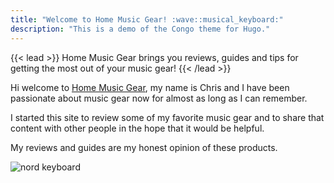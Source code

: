 ```yaml
---
title: "Welcome to Home Music Gear! :wave::musical_keyboard:"
description: "This is a demo of the Congo theme for Hugo."
---
```


{{< lead >}}
Home Music Gear brings you reviews, guides and tips for getting the most out of your music gear!
{{< /lead >}}

Hi welcome to [Home Music Gear](https://homemusicgear.com), my name is Chris and I have been passionate about music gear now for almost as long as I can remember.  

I started this site to review some of my favorite music gear and to share that content with other people in the hope that it would be helpful.  

My reviews and guides are my honest opinion of these products.


![nord keyboard](img/nord.jpeg "Photo by [Nord Keyboard](https://unsplash.com/@jippe_joosten?utm_source=unsplash&utm_medium=referral&utm_content=creditCopyText) on [Unsplash](https://unsplash.com/s/photos/vibrant-purple?utm_source=unsplash&utm_medium=referral&utm_content=creditCopyText).")

